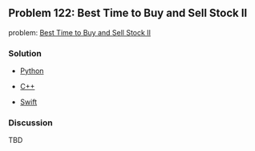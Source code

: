 ## Problem 122: Best Time to Buy and Sell Stock II

problem: [Best Time to Buy and Sell Stock II](https://leetcode.com/problems/best-time-to-buy-and-sell-stock-ii/)

### Solution

- [Python](../python/problem122.py)

- [C++](../cpp/problem122.cpp)

- [Swift](../swift/problem122.swift)

### Discussion

TBD

